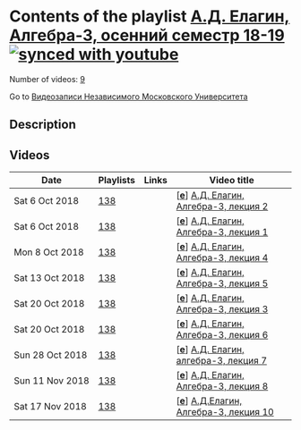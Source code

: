 # Contents of the playlist [А.Д. Елагин, Алгебра-3, осенний семестр 18-19](https://www.youtube.com/playlist?list=PLp9ABVh6_x4HbKgvVcJ0ADBzOVnhRSSsI)[![synced with youtube](https://img.shields.io/github/last-commit/mathphysschool/mathphysschool.github.io/autoupdate1?label=synced%20with%20youtube)](#)

Number of videos: [9](#videos)

Go to [Видеозаписи Независимого Московского Университета](../README.md)

## Description



## Videos

|Date|Playlists|Links|Video title|
|---|---|---|---|
| Sat&nbsp;6&nbsp;Oct&nbsp;2018 | [138](../playlists/138 "А.Д. Елагин, Алгебра-3, осенний семестр 18-19") |  | [[**e**](https://studio.youtube.com/video/wlnyG5Qw_VI/edit "Edit")] [А.Д. Елагин, Алгебра-3, лекция 2](https://www.youtube.com/watch?v=wlnyG5Qw_VI&list=PLp9ABVh6_x4HbKgvVcJ0ADBzOVnhRSSsI "Описание") |
| Sat&nbsp;6&nbsp;Oct&nbsp;2018 | [138](../playlists/138 "А.Д. Елагин, Алгебра-3, осенний семестр 18-19") |  | [[**e**](https://studio.youtube.com/video/4JyVocmwpaI/edit "Edit")] [А.Д. Елагин, Алгебра-3, лекция 1](https://www.youtube.com/watch?v=4JyVocmwpaI&list=PLp9ABVh6_x4HbKgvVcJ0ADBzOVnhRSSsI "Описание") |
| Mon&nbsp;8&nbsp;Oct&nbsp;2018 | [138](../playlists/138 "А.Д. Елагин, Алгебра-3, осенний семестр 18-19") |  | [[**e**](https://studio.youtube.com/video/VrXWquzUpZ0/edit "Edit")] [А.Д. Елагин, Алгебра-3, лекция 4](https://www.youtube.com/watch?v=VrXWquzUpZ0&list=PLp9ABVh6_x4HbKgvVcJ0ADBzOVnhRSSsI "03.10.2018") |
| Sat&nbsp;13&nbsp;Oct&nbsp;2018 | [138](../playlists/138 "А.Д. Елагин, Алгебра-3, осенний семестр 18-19") |  | [[**e**](https://studio.youtube.com/video/FfB5HB8nONQ/edit "Edit")] [А.Д. Елагин, Алгебра-3, лекция 5](https://www.youtube.com/watch?v=FfB5HB8nONQ&list=PLp9ABVh6_x4HbKgvVcJ0ADBzOVnhRSSsI "10.10.2018") |
| Sat&nbsp;20&nbsp;Oct&nbsp;2018 | [138](../playlists/138 "А.Д. Елагин, Алгебра-3, осенний семестр 18-19") |  | [[**e**](https://studio.youtube.com/video/IPTNEO3rvxs/edit "Edit")] [А.Д. Елагин, Алгебра-3, лекция 3](https://www.youtube.com/watch?v=IPTNEO3rvxs&list=PLp9ABVh6_x4HbKgvVcJ0ADBzOVnhRSSsI "26.09.2018") |
| Sat&nbsp;20&nbsp;Oct&nbsp;2018 | [138](../playlists/138 "А.Д. Елагин, Алгебра-3, осенний семестр 18-19") |  | [[**e**](https://studio.youtube.com/video/9g9HJNTTP6U/edit "Edit")] [А.Д. Елагин, Алгебра-3, лекция 6](https://www.youtube.com/watch?v=9g9HJNTTP6U&list=PLp9ABVh6_x4HbKgvVcJ0ADBzOVnhRSSsI "17.10.2018") |
| Sun&nbsp;28&nbsp;Oct&nbsp;2018 | [138](../playlists/138 "А.Д. Елагин, Алгебра-3, осенний семестр 18-19") |  | [[**e**](https://studio.youtube.com/video/ETmNqqTgsDI/edit "Edit")] [А.Д. Елагин, алгебра-3, лекция 7](https://www.youtube.com/watch?v=ETmNqqTgsDI&list=PLp9ABVh6_x4HbKgvVcJ0ADBzOVnhRSSsI "24.10.2018") |
| Sun&nbsp;11&nbsp;Nov&nbsp;2018 | [138](../playlists/138 "А.Д. Елагин, Алгебра-3, осенний семестр 18-19") |  | [[**e**](https://studio.youtube.com/video/WQVUQ8VKlL4/edit "Edit")] [А.Д. Елагин, Алгебра-3, лекция 8](https://www.youtube.com/watch?v=WQVUQ8VKlL4&list=PLp9ABVh6_x4HbKgvVcJ0ADBzOVnhRSSsI "31.10.2018") |
| Sat&nbsp;17&nbsp;Nov&nbsp;2018 | [138](../playlists/138 "А.Д. Елагин, Алгебра-3, осенний семестр 18-19") |  | [[**e**](https://studio.youtube.com/video/uQUC8YJqsLs/edit "Edit")] [А.Д.Елагин, Алгебра-3, лекция 10](https://www.youtube.com/watch?v=uQUC8YJqsLs&list=PLp9ABVh6_x4HbKgvVcJ0ADBzOVnhRSSsI "14.11.2018") |
